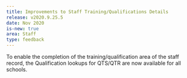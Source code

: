 ```yaml
---
title: Improvements to Staff Training/Qualifications Details
release: v2020.9.25.5
date: Nov 2020
is-new: true
area: Staff
type: feedback
---
```


To enable the completion of the training/qualification area of the staff record, the Qualification lookups for QTS/QTR are now available for all schools.
